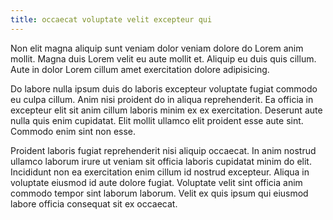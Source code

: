```yaml
---
title: occaecat voluptate velit excepteur qui
---
```


Non elit magna aliquip sunt veniam dolor veniam dolore do Lorem anim mollit. Magna duis Lorem velit eu aute mollit et. Aliquip eu duis quis cillum. Aute in dolor Lorem cillum amet exercitation dolore adipisicing.

Do labore nulla ipsum duis do laboris excepteur voluptate fugiat commodo eu culpa cillum. Anim nisi proident do in aliqua reprehenderit. Ea officia in excepteur elit sit anim cillum laboris minim ex ex exercitation. Deserunt aute nulla quis enim cupidatat. Elit mollit ullamco elit proident esse aute sint. Commodo enim sint non esse.

Proident laboris fugiat reprehenderit nisi aliquip occaecat. In anim nostrud ullamco laborum irure ut veniam sit officia laboris cupidatat minim do elit. Incididunt non ea exercitation enim cillum id nostrud excepteur. Aliqua in voluptate eiusmod id aute dolore fugiat. Voluptate velit sint officia anim commodo tempor sint laborum laborum. Velit ex quis ipsum qui eiusmod labore officia consequat sit ex occaecat.